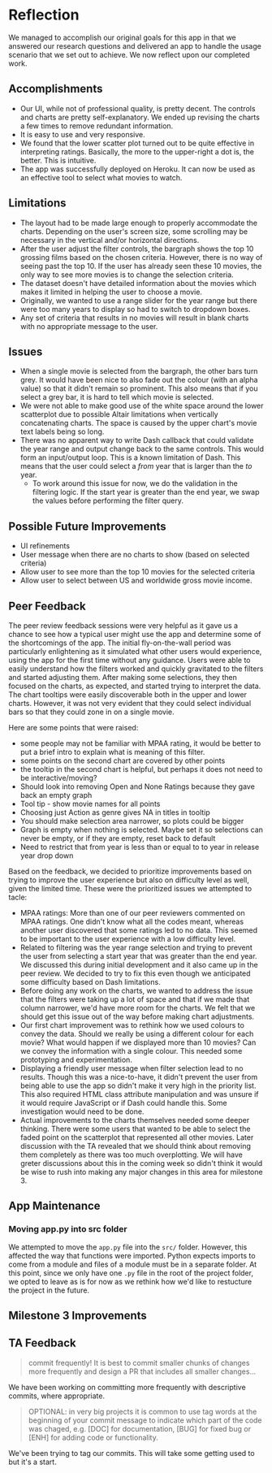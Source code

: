 # Reflection

We managed to accomplish our original goals for this app in that we answered our research questions and delivered an app to handle the usage scenario that we set out to achieve. We now reflect upon our completed work.

## Accomplishments

- Our UI, while not of professional quality, is pretty decent. The controls and charts are pretty self-explanatory. We ended up revising the charts a few times to remove redundant information.
- It is easy to use and very responsive.
- We found that the lower scatter plot turned out to be quite effective in interpreting ratings. Basically, the more to the upper-right a dot is, the better. This is intuitive.
- The app was successfully deployed on Heroku. It can now be used as an effective tool to select what movies to watch.

## Limitations

- The layout had to be made large enough to properly accommodate the charts. Depending on the user's screen size, some scrolling may be necessary in the vertical and/or horizontal directions.
- After the user adjust the filter controls, the bargraph shows the top 10 grossing films based on the chosen criteria. However, there is no way of seeing past the top 10. If the user has already seen these 10 movies, the only way to see more movies is to change the selection criteria.
- The dataset doesn't have detailed information about the movies which makes it limited in helping the user to choose a movie.
- Originally, we wanted to use a range slider for the year range but there were too many years to display so had to switch to dropdown boxes.
- Any set of criteria that results in no movies will result in blank charts with no appropriate message to the user.

## Issues

- When a single movie is selected from the bargraph, the other bars turn grey. It would have been nice to also fade out the colour (with an alpha value) so that it didn't remain so prominent. This also means that if you select a grey bar, it is hard to tell which movie is selected.
- We were not able to make good use of the white space around the lower scatterplot due to possible Altair limitations when vertically concatenating charts. The space is caused by the upper chart's movie text labels being so long.
- There was no apparent way to write Dash callback that could validate the year range and output change back to the same controls. This would form an input/output loop. This is a known limitation of Dash. This means that the user could select a _from_ year that is larger than the _to_ year.
  - To work around this issue for now, we do the validation in the filtering logic. If the start year is greater than the end year, we swap the values before performing the filter query.

## Possible Future Improvements

- UI refinements
- User message when there are no charts to show (based on selected criteria)
- Allow user to see more than the top 10 movies for the selected criteria
- Allow user to select between US and worldwide gross movie income.

## Peer Feedback

The peer review feedback sessions were very helpful as it gave us a chance to see how a typical user might use the app and determine some of the shortcomings of the app. The initial fly-on-the-wall period was particularly enlightening as it simulated what other users would experience, using the app for the first time without any guidance. Users were able to easily understand how the filters worked and quickly gravitated to the filters and started adjusting them. After making some selections, they then focused on the charts, as expected, and started trying to interpret the data. The chart tooltips were easily discoverable both in the upper and lower charts. However, it was not very evident that they could select individual bars so that they could zone in on a single movie.

Here are some points that were raised:

* some people may not be familiar with MPAA rating, it would be better to put a brief intro to explain what is meaning of this filter.
* some points on the second chart are covered by other points
* the tooltip in the second chart is helpful, but perhaps it does not need to be interactive/moving?
* Should look into removing Open and None Ratings because they gave back an empty graph
* Tool tip - show movie names for all points
* Choosing just Action as genre gives NA in titles in tooltip
* You should make selection area narrower, so plots could be bigger
* Graph is empty when nothing is selected. Maybe set it so selections can never be empty, or if they are empty, reset back to default
* Need to restrict that from year is less than or equal to to year in release year drop down

Based on the feedback, we decided to prioritize improvements based on trying to improve the user experience but also on difficulty level as well, given the limited time. These were the prioritized issues we attempted to tacle:

* MPAA ratings: More than one of our peer reviewers commented on MPAA ratings. One didn't know what all the codes meant, whereas another user discovered that some ratings led to no data. This seemed to be important to the user experience with a low difficulty level.
* Related to filtering was the year range selection and trying to prevent the user from selecting a start year that was greater than the end year. We discussed this during initial development and it also came up in the peer review. We decided to try to fix this even though we anticipated some difficulty based on Dash limitations.
* Before doing any work on the charts, we wanted to address the issue that the filters were taking up a lot of space and that if we made that column narrower, we'd have more room for the charts. We felt that we should get this issue out of the way before making chart adjustments.
* Our first chart improvement was to rethink how we used colours to convey the data. Should we really be using a different colour for each movie? What would happen if we displayed more than 10 movies? Can we convey the information with a single colour. This needed some prototyping and experimentation.
* Displaying a friendly user message when filter selection lead to no results. Though this was a nice-to-have, it didn't prevent the user from being able to use the app so didn't make it very high in the priority list. This also required HTML class attribute manipulation and was unsure if it would require JavaScript or if Dash could handle this. Some investigation would need to be done.
* Actual improvements to the charts themselves needed some deeper thinking. There were some users that wanted to be able to select the faded point on the scatterplot that represented all other movies. Later discussion with the TA revealed that we should think about removing them completely as there was too much overplotting. We will have greter discussions about this in the coming week so didn't think it would be wise to rush into making any major changes in this area for milestone 3.

## App Maintenance

### Moving app.py into src folder

We attempted to move the `app.py` file into the `src/` folder. However, this affected the way that functions were imported. Python expects imports to come from a module and files of a module must be in a separate folder. At this point, since we only have one `.py` file in the root of the project folder, we opted to leave as is for now as we rethink how we'd like to restucture the project in the future.

## Milestone 3 Improvements



## TA Feedback

> commit frequently! It is best to commit smaller chunks of changes more frequently and design a PR that includes all smaller changes...

We have been working on committing more frequently with descriptive commits, where appropriate.

> OPTIONAL: in very big projects it is common to use tag words at the beginning of your commit message to indicate which part of the code was chaged, e.g. [DOC] for documentation, [BUG] for fixed bug or [ENH] for adding code or functionality.

We've been trying to tag our commits. This will take some getting used to but it's a start.
